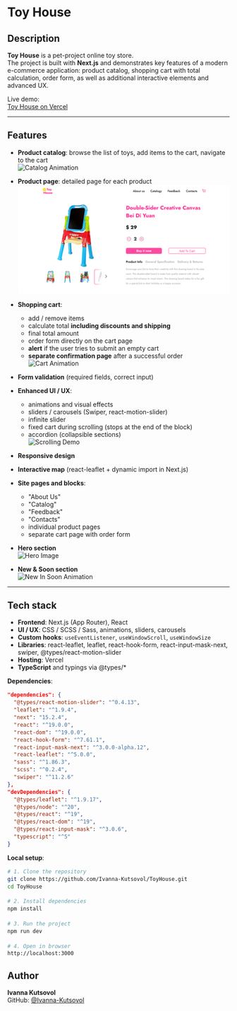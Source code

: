 # Toy House

## Description  
**Toy House** is a pet-project online toy store.  
The project is built with **Next.js** and demonstrates key features of a modern e-commerce application: product catalog, shopping cart with total calculation, order form, as well as additional interactive elements and advanced UX.

Live demo:  
[Toy House on Vercel](https://toy-house-git-main-ivannas-projects-7ab89dcc.vercel.app/)

---

## Features  
- **Product catalog**: browse the list of toys, add items to the cart, navigate to the cart  
![Catalog Animation](/public/readme/catalogyAnim.gif)

- **Product page**: detailed page for each product 
![Product Card Image](/public/readme/cardProduct.png) 

- **Shopping cart**:  
  - add / remove items  
  - calculate total **including discounts and shipping**  
  - final total amount  
  - order form directly on the cart page  
  - **alert** if the user tries to submit an empty cart  
  - **separate confirmation page** after a successful order  
![Cart Animation](/public/readme/cartAnim.gif)

- **Form validation** (required fields, correct input)  
- **Enhanced UI / UX**:  
  - animations and visual effects  
  - sliders / carousels (Swiper, react-motion-slider)  
  - infinite slider  
  - fixed cart during scrolling (stops at the end of the block)  
  - accordion (collapsible sections)  
![Scrolling Demo](/public/readme/scroll.gif)

- **Responsive design**  
- **Interactive map** (react-leaflet + dynamic import in Next.js)  
- **Site pages and blocks**:  
  - "About Us"  
  - "Catalog"  
  - "Feedback"  
  - "Contacts"  
  - individual product pages  
  - separate cart page with order form  
- **Hero section**  
![Hero Image](/readme/hero.png)  

- **New & Soon section**  
![New In Soon Animation](/readme/newInSoon.gif)
---

## Tech stack
- **Frontend**: Next.js (App Router), React  
- **UI / UX**: CSS / SCSS / Sass, animations, sliders, carousels  
- **Custom hooks**: `useEventListener`, `useWindowScroll`, `useWindowSize`  
- **Libraries**: react-leaflet, leaflet, react-hook-form, react-input-mask-next, swiper, @types/react-motion-slider  
- **Hosting**: Vercel  
- **TypeScript** and typings via @types/* 

**Dependencies**:  
```json
"dependencies": {
  "@types/react-motion-slider": "^0.4.13",
  "leaflet": "^1.9.4",
  "next": "15.2.4",
  "react": "^19.0.0",
  "react-dom": "^19.0.0",
  "react-hook-form": "^7.61.1",
  "react-input-mask-next": "^3.0.0-alpha.12",
  "react-leaflet": "^5.0.0",
  "sass": "^1.86.3",
  "scss": "^0.2.4",
  "swiper": "^11.2.6"
},
"devDependencies": {
  "@types/leaflet": "^1.9.17",
  "@types/node": "^20",
  "@types/react": "^19",
  "@types/react-dom": "^19",
  "@types/react-input-mask": "^3.0.6",
  "typescript": "^5"
}
```

**Local setup**:
```bash
# 1. Clone the repository
git clone https://github.com/Ivanna-Kutsovol/ToyHouse.git
cd ToyHouse

# 2. Install dependencies
npm install

# 3. Run the project
npm run dev

# 4. Open in browser
http://localhost:3000
```

## Author  
**Ivanna Kutsovol**  
GitHub: [@Ivanna-Kutsovol]([https://github.com/Ivanna-Kutsovol)
